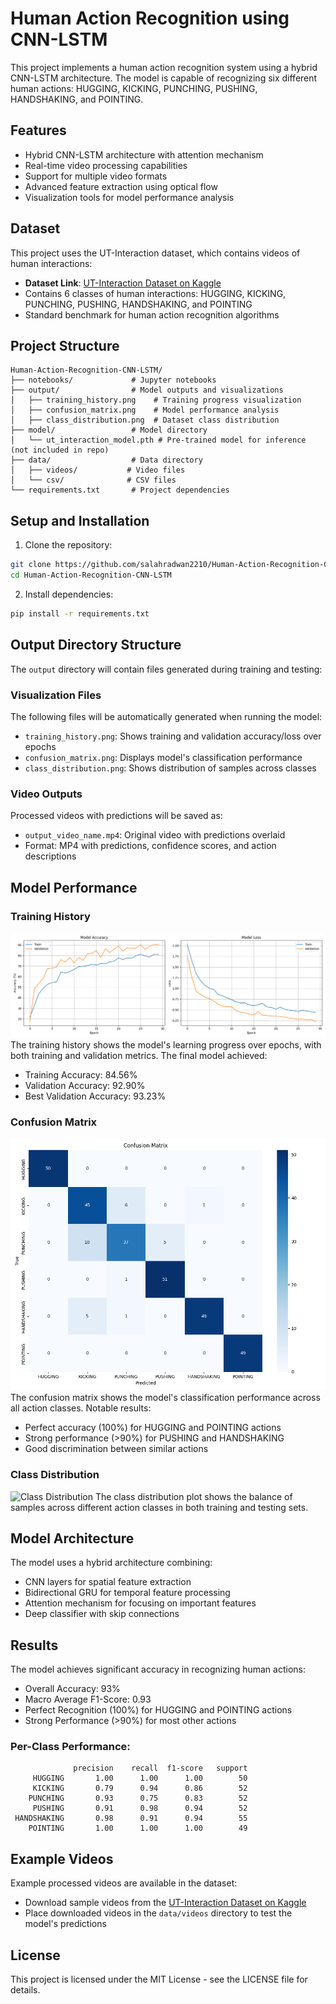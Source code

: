 # Human Action Recognition using CNN-LSTM

This project implements a human action recognition system using a hybrid CNN-LSTM architecture. The model is capable of recognizing six different human actions: HUGGING, KICKING, PUNCHING, PUSHING, HANDSHAKING, and POINTING.

## Features

- Hybrid CNN-LSTM architecture with attention mechanism
- Real-time video processing capabilities
- Support for multiple video formats
- Advanced feature extraction using optical flow
- Visualization tools for model performance analysis

## Dataset

This project uses the UT-Interaction dataset, which contains videos of human interactions:
- **Dataset Link**: [UT-Interaction Dataset on Kaggle](https://www.kaggle.com/datasets/duynm619/utinteraction)
- Contains 6 classes of human interactions: HUGGING, KICKING, PUNCHING, PUSHING, HANDSHAKING, and POINTING
- Standard benchmark for human action recognition algorithms

## Project Structure

```
Human-Action-Recognition-CNN-LSTM/
├── notebooks/             # Jupyter notebooks
├── output/                # Model outputs and visualizations
│   ├── training_history.png    # Training progress visualization
│   ├── confusion_matrix.png    # Model performance analysis
│   ├── class_distribution.png  # Dataset class distribution
├── model/                 # Model directory
│   └── ut_interaction_model.pth # Pre-trained model for inference (not included in repo)
├── data/                  # Data directory
│   ├── videos/           # Video files
│   └── csv/              # CSV files
└── requirements.txt       # Project dependencies
```

## Setup and Installation

1. Clone the repository:
```bash
git clone https://github.com/salahradwan2210/Human-Action-Recognition-CNN-LSTM.git
cd Human-Action-Recognition-CNN-LSTM
```

2. Install dependencies:
```bash
pip install -r requirements.txt
```

## Output Directory Structure

The `output` directory will contain files generated during training and testing:

### Visualization Files
The following files will be automatically generated when running the model:
- `training_history.png`: Shows training and validation accuracy/loss over epochs
- `confusion_matrix.png`: Displays model's classification performance
- `class_distribution.png`: Shows distribution of samples across classes

### Video Outputs
Processed videos with predictions will be saved as:
- `output_video_name.mp4`: Original video with predictions overlaid
- Format: MP4 with predictions, confidence scores, and action descriptions

## Model Performance

### Training History
![Training History](output/training_history.png)
The training history shows the model's learning progress over epochs, with both training and validation metrics. The final model achieved:
- Training Accuracy: 84.56%
- Validation Accuracy: 92.90%
- Best Validation Accuracy: 93.23%

### Confusion Matrix
![Confusion Matrix](output/confusion_matrix.png)
The confusion matrix shows the model's classification performance across all action classes. Notable results:
- Perfect accuracy (100%) for HUGGING and POINTING actions
- Strong performance (>90%) for PUSHING and HANDSHAKING
- Good discrimination between similar actions

### Class Distribution
![Class Distribution](output/class_distribution.png)
The class distribution plot shows the balance of samples across different action classes in both training and testing sets.

## Model Architecture

The model uses a hybrid architecture combining:
- CNN layers for spatial feature extraction
- Bidirectional GRU for temporal feature processing
- Attention mechanism for focusing on important features
- Deep classifier with skip connections

## Results

The model achieves significant accuracy in recognizing human actions:
- Overall Accuracy: 93%
- Macro Average F1-Score: 0.93
- Perfect Recognition (100%) for HUGGING and POINTING actions
- Strong Performance (>90%) for most other actions

### Per-Class Performance:
```
              precision    recall  f1-score   support
     HUGGING       1.00      1.00      1.00        50
     KICKING       0.79      0.94      0.86        52
    PUNCHING       0.93      0.75      0.83        52
     PUSHING       0.91      0.98      0.94        52
 HANDSHAKING       0.98      0.91      0.94        55
    POINTING       1.00      1.00      1.00        49
```

## Example Videos
Example processed videos are available in the dataset:
- Download sample videos from the [UT-Interaction Dataset on Kaggle](https://www.kaggle.com/datasets/duynm619/utinteraction)
- Place downloaded videos in the `data/videos` directory to test the model's predictions

## License

This project is licensed under the MIT License - see the LICENSE file for details. 
